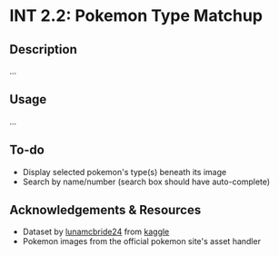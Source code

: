 # INT 2.2: Pokemon Type Matchup

## Description

...

## Usage

...

## To-do

- Display selected pokemon's type(s) beneath its image
- Search by name/number (search box should have auto-complete)

## Acknowledgements & Resources

- Dataset by [lunamcbride24](https://www.kaggle.com/lunamcbride24) from [kaggle](https://www.kaggle.com/lunamcbride24/pokemon-type-matchup-data)
- Pokemon images from the official pokemon site's asset handler

